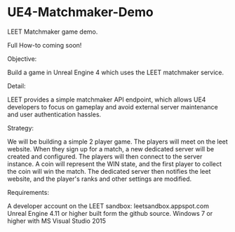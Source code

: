 # UE4-Matchmaker-Demo
LEET Matchmaker game demo. 

Full How-to coming soon!

Objective:

Build a game in Unreal Engine 4 which uses the LEET matchmaker service.

Detail:

LEET provides a simple matchmaker API endpoint, which allows UE4 developers to focus on gameplay and avoid external server maintenance and user authentication hassles.

Strategy:

We will be building a simple 2 player game.  The players will meet on the leet website.  When they sign up for a match, a new dedicated server will be created and configured.  The players will then connect to the server instance.  A coin will represent the WIN state, and the first player to collect the coin will win the match.  The dedicated server then notifies the leet website, and the player's ranks and other settings are modified.

Requirements:

A developer account on the LEET sandbox:   leetsandbox.appspot.com
Unreal Engine 4.11 or higher built form the github source.
Windows 7 or higher with MS Visual Studio 2015